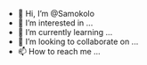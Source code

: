- 👋 Hi, I’m @Samokolo
- 👀 I’m interested in ...
- 🌱 I’m currently learning ...
- 💞️ I’m looking to collaborate on ...
- 📫 How to reach me ...

<!---
Samokolo/Samokolo is a ✨ special ✨ repository because its `README.md` (this file) appears on your GitHub profile.
You can click the Preview link to take a look at your changes.
--->
